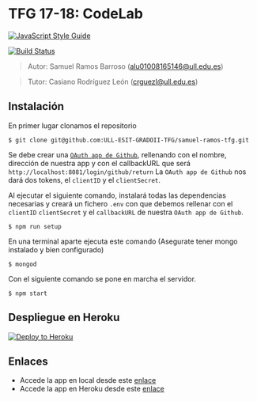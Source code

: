 # TFG 17-18: CodeLab

[![JavaScript Style Guide](https://cdn.rawgit.com/standard/standard/master/badge.svg)](https://github.com/standard/standard)

[![Build Status](https://travis-ci.org/ULL-ESIT-GRADOII-TFG/samuel-ramos-tfg.svg?branch=master)](https://travis-ci.org/ULL-ESIT-GRADOII-TFG/samuel-ramos-tfg)

> Autor: Samuel Ramos Barroso (alu01008165146@ull.edu.es)

> Tutor: Casiano Rodríguez León (crguezl@ull.edu.es)

## Instalación

En primer lugar clonamos el repositorio

```shell
$ git clone git@github.com:ULL-ESIT-GRADOII-TFG/samuel-ramos-tfg.git
```

Se debe crear una [`OAuth app de Github`](https://github.com/settings/applications/new), rellenando con el nombre, dirección de nuestra app y con el callbackURL que será `http://localhost:8081/login/github/return` La `OAuth app de Github` nos dará dos tokens, el `clientID` y el `clientSecret`.

Al ejecutar el siguiente comando, instalará todas las dependencias necesarias y creará un fichero `.env` con que debemos rellenar con el `clientID` `clientSecret` y el `callbackURL` de nuestra  `OAuth app de Github`.

```shell
$ npm run setup
```

En una terminal aparte ejecuta este comando (Asegurate tener mongo instalado y bien configurado)

```shell
$ mongod
```

Con el siguiente comando se pone en marcha el servidor.

```shell
$ npm start
```

## Despliegue en Heroku

[![Deploy to Heroku](https://www.herokucdn.com/deploy/button.png)](https://heroku.com/deploy)

## Enlaces

* Accede la app en local desde este [enlace](http://localhost:8081/)
* Accede la app en Heroku desde este [enlace](https://codelab-tfg1718.herokuapp.com/)

